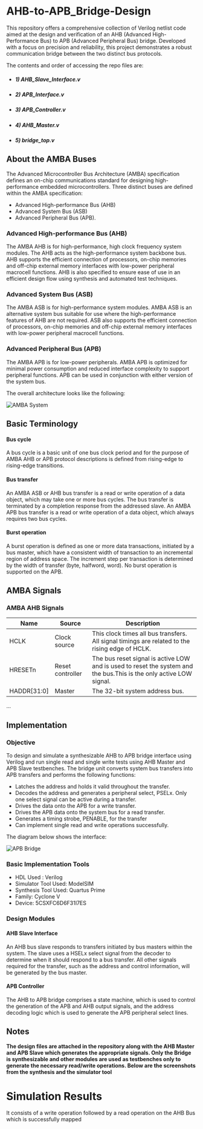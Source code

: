 # AHB-to-APB_Bridge-Design

This repository offers a comprehensive collection of Verilog netlist code aimed at the design and verification of an AHB (Advanced High-Performance Bus) to APB (Advanced Peripheral Bus) bridge. Developed with a focus on precision and reliability, this project demonstrates a robust communication bridge between the two distinct bus protocols.

The contents and order of accessing the repo files are:
- ##### 1) AHB_Slave_Interface.v
- ##### 2) APB_Interface.v
- ##### 3) APB_Controller.v
- ##### 4) AHB_Master.v
- ##### 5) bridge_top.v

## About the AMBA Buses

The Advanced Microcontroller Bus Architecture (AMBA) specification defines an on-chip communications standard for designing high-performance embedded microcontrollers.
Three distinct buses are defined within the AMBA specification:
- Advanced High-performance Bus (AHB)
- Advanced System Bus (ASB)
- Advanced Peripheral Bus (APB).

### Advanced High-performance Bus (AHB)

The AMBA AHB is for high-performance, high clock frequency system modules.
The AHB acts as the high-performance system backbone bus. AHB supports the
efficient connection of processors, on-chip memories and off-chip external memory
interfaces with low-power peripheral macrocell functions. AHB is also specified to
ensure ease of use in an efficient design flow using synthesis and automated test
techniques.

### Advanced System Bus (ASB)

The AMBA ASB is for high-performance system modules.
AMBA ASB is an alternative system bus suitable for use where the high-performance
features of AHB are not required. ASB also supports the efficient connection of
processors, on-chip memories and off-chip external memory interfaces with low-power
peripheral macrocell functions.

### Advanced Peripheral Bus (APB)

The AMBA APB is for low-power peripherals.
AMBA APB is optimized for minimal power consumption and reduced interface
complexity to support peripheral functions. APB can be used in conjunction with either
version of the system bus.

The overall architecture looks like the following:

![AMBA System](https://user-images.githubusercontent.com/91010702/194475317-68a7f60d-65ea-48de-a13a-fd85e25c364b.png)

## Basic Terminology

#### Bus cycle 
A bus cycle is a basic unit of one bus clock period and for the
purpose of AMBA AHB or APB protocol descriptions is defined
from rising-edge to rising-edge transitions. 

#### Bus transfer 
An AMBA ASB or AHB bus transfer is a read or write operation of a data object, which may take one or more bus cycles. The bus
transfer is terminated by a completion response from the
addressed slave.
An AMBA APB bus transfer is a read or write operation
of a data object, which always requires two bus cycles.

#### Burst operation 
A burst operation is defined as one or more data transactions,
initiated by a bus master, which have a consistent width of
transaction to an incremental region of address space. The
increment step per transaction is determined by the width of
transfer (byte, halfword, word). No burst operation is supported
on the APB.

##  AMBA Signals

### AMBA AHB Signals

| Name | Source | Description |
| ----------- | ----------- |  ----------- |
| HCLK | Clock source |  This clock times all bus transfers. All signal timings are related to the rising edge of HCLK. |
| HRESETn | Reset controller | The bus reset signal is active LOW and is used to reset the system and the bus.This is the only active LOW signal. |
| HADDR[31:0] | Master | The 32-bit system address bus.
...

## Implementation 

### Objective

To design and simulate a synthesizable AHB to APB bridge interface using Verilog and run single read and single write tests using AHB Master and APB Slave testbenches.
The bridge unit converts system bus transfers into APB transfers and performs the following functions: 
- Latches the address and holds it valid throughout the transfer.
- Decodes the address and generates a peripheral select, PSELx. Only one select signal can be active during a transfer.
- Drives the data onto the APB for a write transfer.
- Drives the APB data onto the system bus for a read transfer.
- Generates a timing strobe, PENABLE, for the transfer
- Can implement single read and write operations successfully.

The diagram below shows the interface:

![APB Bridge](https://user-images.githubusercontent.com/91010702/194486314-3df5f435-e9f7-43a7-bd94-d5e2070f09c0.png)

### Basic Implementation Tools

- HDL Used : Verilog
- Simulator Tool Used: ModelSIM
- Synthesis Tool Used: Quartus Prime
- Family: Cyclone V
- Device: 5CSXFC6D6F31I7ES

### Design Modules

#### AHB Slave Interface

An AHB bus slave responds to transfers initiated by bus masters within the system. The 
slave uses a HSELx select signal from the decoder to determine when it should respond 
to a bus transfer. All other signals required for the transfer, such as the address and 
control information, will be generated by the bus master.

#### APB Controller

The AHB to APB bridge comprises a state machine, which is used to control the 
generation of the APB and AHB output signals, and the address decoding logic which 
is used to generate the APB peripheral select lines.

## Notes  
 
**The design files are attached in the repository along with the AHB Master and APB Slave which generates the appropriate signals. Only the Bridge is synthesizable and other modules are used as testbenches only to generate the necessary read/write operations. Below are the screenshots from the synthesis and the simulator tool**

# Simulation Results

It consists of a write operation followed by a read operation on the AHB Bus which is successfully mapped
